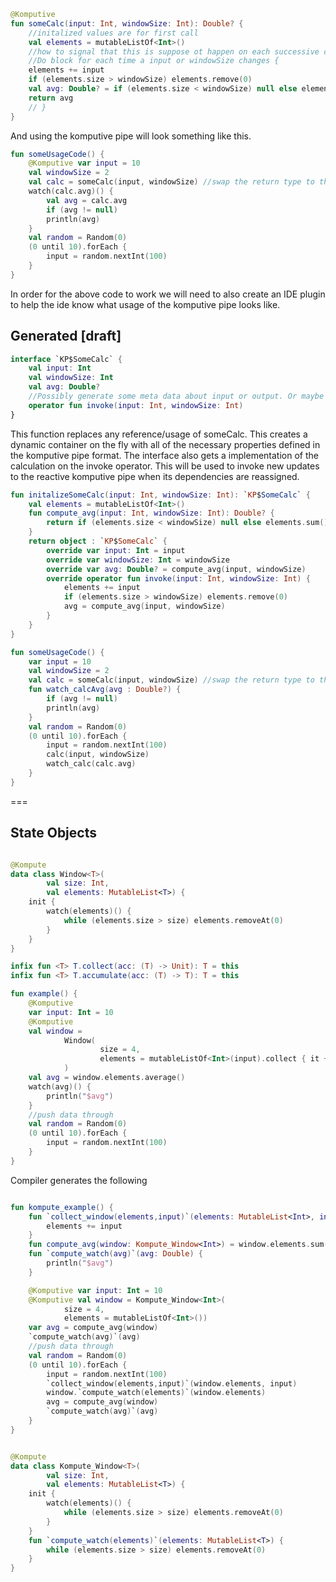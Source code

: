 ```kotlin
@Komputive
fun someCalc(input: Int, windowSize: Int): Double? {
    //initalized values are for first call
    val elements = mutableListOf<Int>()
    //how to signal that this is suppose ot happen on each successive change
    //Do block for each time a input or windowSize changes {
    elements += input
    if (elements.size > windowSize) elements.remove(0)
    val avg: Double? = if (elements.size < windowSize) null else elements.sum() / windowSize.toDouble()
    return avg
    // }
}
```
And using the komputive pipe will look something like this. 
```kotlin
fun someUsageCode() {
    @Komputive var input = 10
    val windowSize = 2
    val calc = someCalc(input, windowSize) //swap the return type to the generated interface in compiler pugin + ide plugin
    watch(calc.avg)() {
        val avg = calc.avg
        if (avg != null)
        println(avg)
    }
    val random = Random(0)
    (0 until 10).forEach {
        input = random.nextInt(100)
    }
}
```

In order for the above code to work we will need to also create an IDE plugin to help the ide know what usage of the komputive pipe looks like. 


## Generated [draft]
```kotlin
interface `KP$SomeCalc` {
    val input: Int
    val windowSize: Int
    val avg: Double?
    //Possibly generate some meta data about input or output. Or maybe atleast a designated return type?
    operator fun invoke(input: Int, windowSize: Int)
}
```
This function replaces any reference/usage of someCalc. This creates a dynamic container on the fly with all of the necessary properties defined in the komputive pipe format. The interface also gets a implementation of the calculation on the invoke operator. This will be used to invoke new updates to the reactive komputive pipe when its dependencies are reassigned. 
```kotlin
fun initalizeSomeCalc(input: Int, windowSize: Int): `KP$SomeCalc` {
    val elements = mutableListOf<Int>()
    fun compute_avg(input: Int, windowSize: Int): Double? {
        return if (elements.size < windowSize) null else elements.sum() / windowSize.toDouble()
    }
    return object : `KP$SomeCalc` {
        override var input: Int = input
        override var windowSize: Int = windowSize
        override var avg: Double? = compute_avg(input, windowSize)
        override operator fun invoke(input: Int, windowSize: Int) {
            elements += input
            if (elements.size > windowSize) elements.remove(0)
            avg = compute_avg(input, windowSize)
        }
    }
}
```

```kotlin
fun someUsageCode() {
    var input = 10
    val windowSize = 2
    val calc = someCalc(input, windowSize) //swap the return type to the generated interface in compiler pugin + ide plugin
    fun watch_calcAvg(avg : Double?) {
        if (avg != null)
        println(avg)
    }
    val random = Random(0)
    (0 until 10).forEach {
        input = random.nextInt(100)
        calc(input, windowSize)
        watch_calc(calc.avg)
    }
}
```
===

## State Objects

```kotlin

@Kompute
data class Window<T>(
        val size: Int,
        val elements: MutableList<T>) {
    init {
        watch(elements)() {
            while (elements.size > size) elements.removeAt(0)
        }
    }
}

infix fun <T> T.collect(acc: (T) -> Unit): T = this
infix fun <T> T.accumulate(acc: (T) -> T): T = this

fun example() {
    @Komputive
    var input: Int = 10
    @Komputive
    val window =
            Window(
                    size = 4,
                    elements = mutableListOf<Int>(input).collect { it += input }
            )
    val avg = window.elements.average()
    watch(avg)() {
        println("$avg")
    }
    //push data through
    val random = Random(0)
    (0 until 10).forEach {
        input = random.nextInt(100)
    }
}
```
Compiler generates the following
```kotlin

fun kompute_example() {
    fun `collect_window(elements,input)`(elements: MutableList<Int>, input: Int) {
        elements += input
    }
    fun compute_avg(window: Kompute_Window<Int>) = window.elements.sum().toDouble() / window.size
    fun `compute_watch(avg)`(avg: Double) {
        println("$avg")
    }

    @Komputive var input: Int = 10
    @Komputive val window = Kompute_Window<Int>(
            size = 4,
            elements = mutableListOf<Int>())
    var avg = compute_avg(window)
    `compute_watch(avg)`(avg)
    //push data through
    val random = Random(0)
    (0 until 10).forEach {
        input = random.nextInt(100)
        `collect_window(elements,input)`(window.elements, input)
        window.`compute_watch(elements)`(window.elements)
        avg = compute_avg(window)
        `compute_watch(avg)`(avg)
    }
}


@Kompute
data class Kompute_Window<T>(
        val size: Int,
        val elements: MutableList<T>) {
    init {
        watch(elements)() {
            while (elements.size > size) elements.removeAt(0)
        }
    }
    fun `compute_watch(elements)`(elements: MutableList<T>) {
        while (elements.size > size) elements.removeAt(0)
    }
}
```
